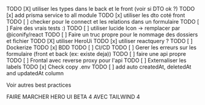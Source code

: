 TODO [X] utiliser les types dans le back et le front
(voir si DTO ok ?)
TODO [x] add prisma service to all module
TODO [x] utiliser les dto coté front
TODO [ ] checker pour le connect et les relations dans un formulaire
TODO [ ] Faire des vrais tests :)
TODO [ ] utiliser lucide Icon -> remplacer par @iconify/react
TODO [ ] Faire un truc propre pour le nommage des dossiers et fichier
TODO [X] utiliser HeroUi
TODO [x] utiliser reactquery ?
TODO [ ] Dockerize
TODO [x] BDD
TODO [ ] CI/CD
TODO [ ] Gerer les erreurs sur les formulaire (front et back (ex: existe deja))
TODO [ ] faire une api propre
TODO [ ] Frontal avec reverse proxy pour l'api
TODO [ ] Externaliser les labels
TODO [x] Check copy .env
TODO [ ] add auto createdAt, deletedAt and updatedAt column

Voir autres best practices

FAIRE MARCHER HERO UI BETA 4 AVEC TAILWIND 4
